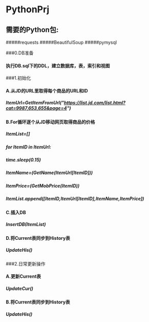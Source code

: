 PythonPrj
===
需要的Python包:
---
#####requests
#####BeautifulSoup
#####pymysql

###0.DB准备
####	执行DB.sql下的DDL，建立数据库，表，索引和视图

###1.初始化
####	A.从JD的URL里取得每个商品的URL和ID
#####		ItemUrl=GetItemFromUrl("https://list.jd.com/list.html?cat=9987,653,655&page=4")
####    B.For循环逐个从JD移动网页取得商品的价格
#####    	ItemList=[]
#####		for ItemID in ItemUrl:
#####			time.sleep(0.15)
#####			ItemName=(GetName(ItemUrl[ItemID]))
#####			ItemPrice=(GetMobPrice(ItemID))
#####			ItemList.append([ItemID,ItemUrl[ItemID],ItemName,ItemPrice])
####	C.插入DB
#####		InsertDB(ItemList)
####	D.将Current表同步到History表
#####		UpdateHis()

###2.日常更新操作
####	A.更新Current表
#####		UpdateCur()
####	B.将Current表同步到History表
#####		UpdateHis()